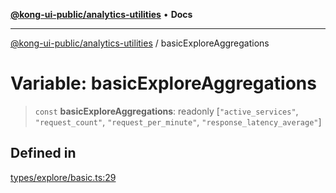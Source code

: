[**@kong-ui-public/analytics-utilities**](../README.md) • **Docs**

***

[@kong-ui-public/analytics-utilities](../README.md) / basicExploreAggregations

# Variable: basicExploreAggregations

> `const` **basicExploreAggregations**: readonly [`"active_services"`, `"request_count"`, `"request_per_minute"`, `"response_latency_average"`]

## Defined in

[types/explore/basic.ts:29](https://github.com/Kong/public-ui-components/blob/main/packages/analytics/analytics-utilities/src/types/explore/basic.ts#L29)
